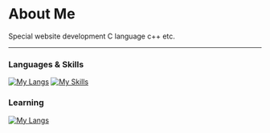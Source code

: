 # About Me 
Special website development C language c++ etc.
<hr>

### Languages & Skills

[![My Langs](https://skillicons.dev/icons?i=html,css)](https://skillicons.dev)
[![My Skills](https://skillicons.dev/icons?i=nodejs,electron,blender)](https://skillicons.dev)

### Learning

[![My Langs](https://skillicons.dev/icons?i=cpp,c,c++)](https://skillicons.dev)
